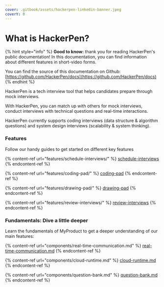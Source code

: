 ```yaml
---
cover: .gitbook/assets/hackerpen-linkedin-banner.jpeg
coverY: 0
---
```


# What is HackerPen?

{% hint style="info" %}
**Good to know:** thank you for reading HackerPen's public documentation! In this documentation, you can find information about different features in short-video forms.

You can find the source of this documentation on Github: [https://github.com/HackerPen/docs](https://github.com/HackerPen/docs)
{% endhint %}

HackerPen is a tech interview tool that helps candidates prepare through mock interviews.

With HackerPen, you can match up with others for mock interviews, conduct interviews with technical questions and real-time interactions.

HackerPen currently supports coding interviews (data structure & algorithm questions) and system design interviews (scalability & system thinking).&#x20;



### Features

Follow our handy guides to get started on different key features

{% content-ref url="features/schedule-interviews/" %}
[schedule-interviews](features/schedule-interviews/)
{% endcontent-ref %}

{% content-ref url="features/coding-pad/" %}
[coding-pad](features/coding-pad/)
{% endcontent-ref %}

{% content-ref url="features/drawing-pad/" %}
[drawing-pad](features/drawing-pad/)
{% endcontent-ref %}

{% content-ref url="features/review-interviews/" %}
[review-interviews](features/review-interviews/)
{% endcontent-ref %}

### Fundamentals: Dive a little deeper

Learn the fundamentals of MyProduct to get a deeper understanding of our main features:

{% content-ref url="components/real-time-communication.md" %}
[real-time-communication.md](components/real-time-communication.md)
{% endcontent-ref %}

{% content-ref url="components/cloud-runtime.md" %}
[cloud-runtime.md](components/cloud-runtime.md)
{% endcontent-ref %}

{% content-ref url="components/question-bank.md" %}
[question-bank.md](components/question-bank.md)
{% endcontent-ref %}
